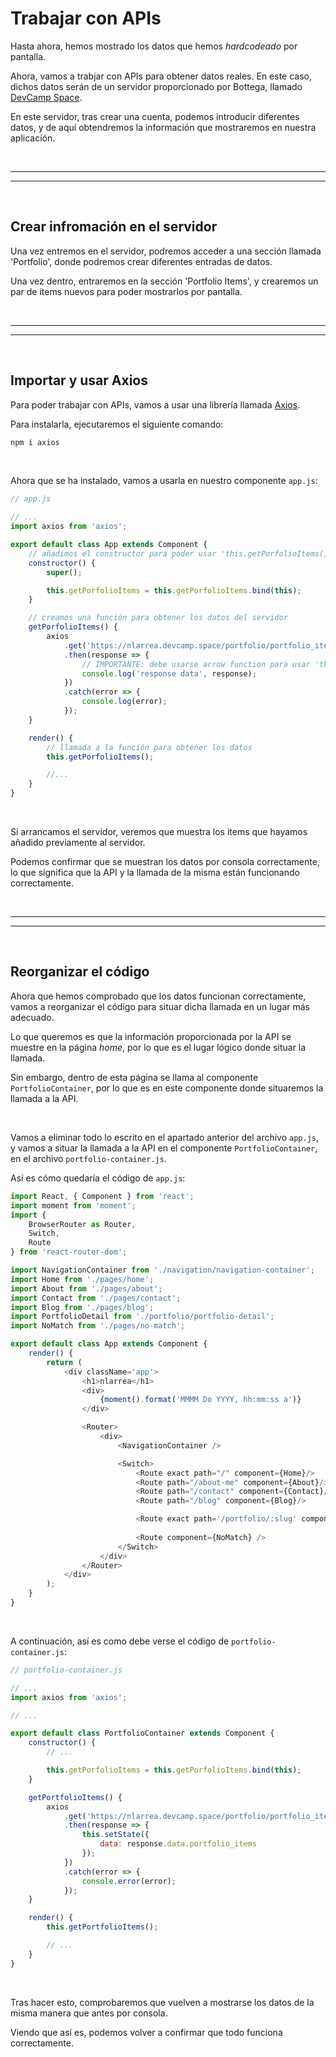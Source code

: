 # Trabajar con APIs

Hasta ahora, hemos mostrado los datos que hemos *hardcodeado* por pantalla.

Ahora, vamos a trabjar con APIs para obtener datos reales. En este caso, dichos datos serán de un servidor proporcionado por Bottega, llamado [DevCamp Space](https://www.devcamp.space/).

En este servidor, tras crear una cuenta, podemos introducir diferentes datos, y de aquí obtendremos la información que mostraremos en nuestra aplicación.


<br/><hr/>
<hr/><br/>


## Crear infromación en el servidor

Una vez entremos en el servidor, podremos acceder a una sección llamada 'Portfolio', donde podremos crear diferentes entradas de datos.

Una vez dentro, entraremos en la sección 'Portfolio Items', y crearemos un par de ítems nuevos para poder mostrarlos por pantalla.


<br/><hr/>
<hr/><br/>


## Importar y usar Axios

Para poder trabajar con APIs, vamos a usar una librería llamada [Axios](https://www.npmjs.com/package/axios).

Para instalarla, ejecutaremos el siguiente comando:

```bash
npm i axios
```

<br/>

Ahora que se ha instalado, vamos a usarla en nuestro componente `app.js`:

```js
// app.js

// ...
import axios from 'axios';

export default class App extends Component {
    // añadimos el constructor para poder usar 'this.getPorfolioItems()'
    constructor() {
        super();

        this.getPorfolioItems = this.getPorfolioItems.bind(this);
    }

    // creamos una función para obtener los datos del servidor
    getPorfolioItems() {
        axios
            .get('https://nlarrea.devcamp.space/portfolio/portfolio_items')
            .then(response => {
                // IMPORTANTE: debe usarse arrow function para usar 'this' sin errores
                console.log('response data', response);
            })
            .catch(error => {
                console.log(error);
            });
    }

    render() {
        // llamada a la función para obtener los datos
        this.getPorfolioItems();

        //...
    }
}
```

<br/>

Si arrancamos el servidor, veremos que muestra los items que hayamos añadido previamente al servidor.

Podemos confirmar que se muestran los datos por consola correctamente, lo que significa que la API y la llamada de la misma están funcionando correctamente.


<br/><hr/>
<hr/><br/>


## Reorganizar el código

Ahora que hemos comprobado que los datos funcionan correctamente, vamos a reorganizar el código para situar dicha llamada en un lugar más adecuado.

Lo que queremos es que la información proporcionada por la API se muestre en la página *home*, por lo que es el lugar lógico donde situar la llamada.

Sin embargo, dentro de esta página se llama al componente `PortfolioContainer`, por lo que es en este componente donde situaremos la llamada a la API.

<br/>

Vamos a eliminar todo lo escrito en el apartado anterior del archivo `app.js`, y vamos a situar la llamada a la API en el componente `PortfolioContainer`, en el archivo `portfolio-container.js`.

Así es cómo quedaría el código de `app.js`:

```js
import React, { Component } from 'react';
import moment from 'moment';
import {
    BrowserRouter as Router,
    Switch,
    Route
} from 'react-router-dom';

import NavigationContainer from './navigation/navigation-container';
import Home from './pages/home';
import About from './pages/about';
import Contact from './pages/contact';
import Blog from './pages/blog';
import PortfolioDetail from './portfolio/portfolio-detail';
import NoMatch from './pages/no-match';

export default class App extends Component {
    render() {
        return (
            <div className='app'>
                <h1>nlarrea</h1>
                <div>
                    {moment().format('MMMM Do YYYY, hh:mm:ss a')}
                </div>

                <Router>
                    <div>
                        <NavigationContainer />

                        <Switch>
                            <Route exact path="/" component={Home}/>
                            <Route path="/about-me" component={About}/>
                            <Route path="/contact" component={Contact}/>
                            <Route path="/blog" component={Blog}/>

                            <Route exact path='/portfolio/:slug' component={PortfolioDetail} />
                            
                            <Route component={NoMatch} />
                        </Switch>
                    </div>
                </Router>
            </div>
        );
    }
}
```

<br/>

A continuación, así es como debe verse el código de `portfolio-container.js`:

```js
// portfolio-container.js

// ...
import axios from 'axios';

// ...

export default class PortfolioContainer extends Component {
    constructor() {
        // ...

        this.getPorfolioItems = this.getPorfolioItems.bind(this);
    }

    getPortfolioItems() {
        axios
            .get('https://nlarrea.devcamp.space/portfolio/portfolio_items')
            .then(response => {
                this.setState({
                    data: response.data.portfolio_items
                });
            })
            .catch(error => {
                console.error(error);
            });
    }

    render() {
        this.getPortfolioItems();

        // ...
    }
}
```

<br/>

Tras hacer esto, comprobaremos que vuelven a mostrarse los datos de la misma manera que antes por consola.

Viendo que así es, podemos volver a confirmar que todo funciona correctamente.